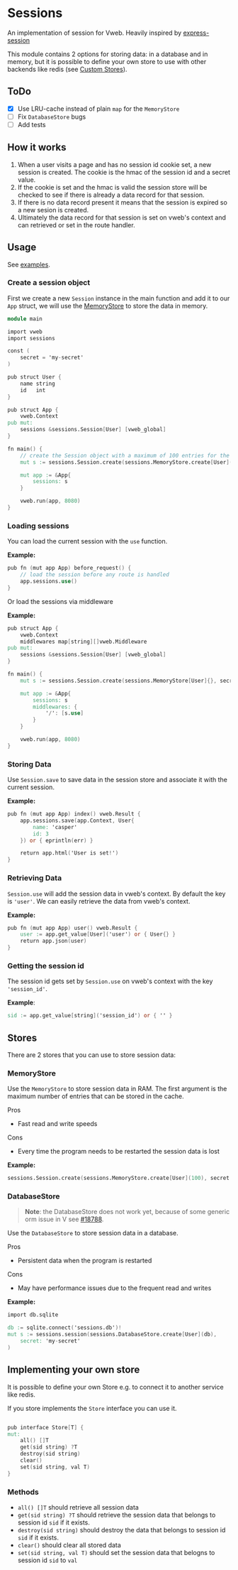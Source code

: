 # Sessions

An implementation of session for Vweb. Heavily inspired by [express-session](https://github.com/expressjs/session)

This module contains 2 options for storing data: in a database and in memory, but it
is possible to define your own store to use with other backends like redis
(see [Custom Stores](#implementing-your-own-store)).

## ToDo

- [X] Use LRU-cache instead of plain `map` for the `MemoryStore`
- [ ] Fix `DatabaseStore` bugs
- [ ] Add tests

## How it works

1. When a user visits a page and has no session id cookie set, a new session is created.
The cookie is the hmac of the session id and a secret value.
2. If the cookie is set and the hmac is valid the session store will be checked to see
if there is already a data record for that session.
3. If there is no data record present it means that the session is expired so a new
sesion is created.
4. Ultimately the data record for that session is set on vweb's context and can retrieved or
set in the route handler.

## Usage

See [examples](examples/main.v).

### Create a session object

First we create a new `Session` instance in the main function and add it to our `App` struct, 
we will use the [MemoryStore](#memorystore) to store the data in memory.

```v
module main

import vweb
import sessions

const (
	secret = 'my-secret'
)

pub struct User {
	name string
	id   int
}

pub struct App {
	vweb.Context
pub mut:
	sessions &sessions.Session[User] [vweb_global]
}

fn main() {
    // create the Session object with a maximum of 100 entries for the memorystore
	mut s := sessions.Session.create(sessions.MemoryStore.create[User](100), secret: secret)

	mut app := &App{
		sessions: s
	}

	vweb.run(app, 8080)
}
```

### Loading sessions

You can load the current session with the `use` function.

**Example:**
```v ignore
pub fn (mut app App) before_request() {
    // load the session before any route is handled
    app.sessions.use()
}
```

Or load the sessions via middleware

**Example:**
```v ignore
pub struct App {
	vweb.Context
	middlewares map[string][]vweb.Middleware
pub mut:
	sessions &sessions.Session[User] [vweb_global]
}

fn main() {
	mut s := sessions.Session.create(sessions.MemoryStore[User]{}, secret: secret)

	mut app := &App{
		sessions: s
		middlewares: {
			'/': [s.use]
		}
	}

	vweb.run(app, 8080)
}
```

### Storing Data

Use `Session.save` to save data in the session store and associate it with the current session.

**Example:**
```v
pub fn (mut app App) index() vweb.Result {
	app.sessions.save(app.Context, User{
		name: 'casper'
		id: 3
	}) or { eprintln(err) }

	return app.html('User is set!')
}
```

### Retrieving Data

`Session.use` will add the session data in vweb's context. By default the key is `'user'`. 
We can easily retrieve the data from vweb's context.

**Example:**
```v ignore
pub fn (mut app App) user() vweb.Result {
	user := app.get_value[User]('user') or { User{} }
	return app.json(user)
}
```

### Getting the session id

The session id gets set by `Session.use` on vweb's context with the key `'session_id'`.

**Example**:
```v ignore
sid := app.get_value[string]('session_id') or { '' }
```

## Stores

There are 2 stores that you can use to store session data: 

### MemoryStore

Use the `MemoryStore` to store session data in RAM. The first argument is the maximum
number of entries that can be stored in the cache.

Pros
- Fast read and write speeds

Cons
- Every time the program needs to be restarted the session data is lost

**Example:**
```v ignore
sessions.Session.create(sessions.MemoryStore.create[User](100), secret: 'my-secret')
```

### DatabaseStore

> **Note**: the DatabaseStore does not work yet, because of some generic orm issue in V see
> [#18788](https://github.com/vlang/v/issues/18788).

Use the `DatabaseStore` to store session data in a database.

Pros
- Persistent data when the program is restarted

Cons
- May have performance issues due to the frequent read and writes

**Example:**
```v ignore
import db.sqlite

db := sqlite.connect('sessions.db')!
mut s := sessions.session(sessions.DatabaseStore.create[User](db),
	secret: 'my-secret'
)
```

## Implementing your own store

It is possible to define your own Store e.g. to connect it to another service like redis.

If you store implements the `Store` interface you can use it.

```v ignore

pub interface Store[T] {
mut:
	all() []T
	get(sid string) ?T
	destroy(sid string)
	clear()
	set(sid string, val T)
}
```

### Methods

- `all() []T` should retrieve all session data
- `get(sid string) ?T` should retrieve the session data that belongs to session 
id `sid` if it exists.
- `destroy(sid string)` should destroy the data that belongs to session id `sid`
if it exists.
- `clear()` should clear all stored data
- `set(sid string, val T)` should set the session data that belogns to session id 
`sid` to `val`
